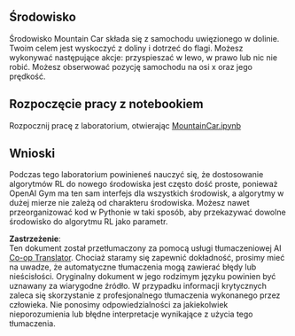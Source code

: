 <!--
CO_OP_TRANSLATOR_METADATA:
{
  "original_hash": "7bd8dc72040e98e35e7225e34058cd4e",
  "translation_date": "2025-08-24T10:38:32+00:00",
  "source_file": "lessons/6-Other/22-DeepRL/lab/README.md",
  "language_code": "pl"
}
-->
## Środowisko

Środowisko Mountain Car składa się z samochodu uwięzionego w dolinie. Twoim celem jest wyskoczyć z doliny i dotrzeć do flagi. Możesz wykonywać następujące akcje: przyspieszać w lewo, w prawo lub nic nie robić. Możesz obserwować pozycję samochodu na osi x oraz jego prędkość.

## Rozpoczęcie pracy z notebookiem

Rozpocznij pracę z laboratorium, otwierając [MountainCar.ipynb](../../../../../../lessons/6-Other/22-DeepRL/lab/MountainCar.ipynb)

## Wnioski

Podczas tego laboratorium powinieneś nauczyć się, że dostosowanie algorytmów RL do nowego środowiska jest często dość proste, ponieważ OpenAI Gym ma ten sam interfejs dla wszystkich środowisk, a algorytmy w dużej mierze nie zależą od charakteru środowiska. Możesz nawet przeorganizować kod w Pythonie w taki sposób, aby przekazywać dowolne środowisko do algorytmu RL jako parametr.

**Zastrzeżenie**:  
Ten dokument został przetłumaczony za pomocą usługi tłumaczeniowej AI [Co-op Translator](https://github.com/Azure/co-op-translator). Chociaż staramy się zapewnić dokładność, prosimy mieć na uwadze, że automatyczne tłumaczenia mogą zawierać błędy lub nieścisłości. Oryginalny dokument w jego rodzimym języku powinien być uznawany za wiarygodne źródło. W przypadku informacji krytycznych zaleca się skorzystanie z profesjonalnego tłumaczenia wykonanego przez człowieka. Nie ponosimy odpowiedzialności za jakiekolwiek nieporozumienia lub błędne interpretacje wynikające z użycia tego tłumaczenia.